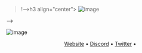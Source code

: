 >!-->h3 align="center">
![image](https://cdn.discordapp.com/attachments/938129523784957972/951117026137632828/unknown.png)
</h3> -->

![image](https://cdn.discordapp.com/attachments/938129523784957972/951117026137632828/unknown.png)

<p align = "center">
  <a href = "https://eternity-sint0.xyz">Website</a> •
  <a href = "https://eternity-sint0.xyz">Discord</a> •
  <a href = "https://eternity-sint0.xyz">Twitter</a> •
